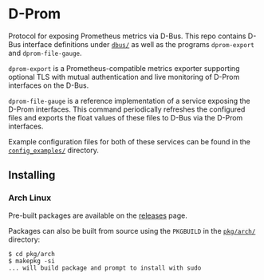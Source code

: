 # D-Prom

Protocol for exposing Prometheus metrics via D-Bus. This repo contains D-Bus interface definitions under [`dbus/`](/dbus) as well as the programs `dprom-export` and `dprom-file-gauge`.

`dprom-export` is a Prometheus-compatible metrics exporter supporting optional TLS with mutual authentication and live monitoring of D-Prom interfaces on the D-Bus.

`dprom-file-gauge` is a reference implementation of a service exposing the D-Prom interfaces.
This command periodically refreshes the configured files and exports the float values of these files to D-Bus via the D-Prom interfaces.

Example configuration files for both of these services can be found in the [`config_examples/`](/config_examples) directory.

## Installing

### Arch Linux

Pre-built packages are available on the [releases](https://github.com/haileys/dprom/releases) page.

Packages can also be built from source using the `PKGBUILD` in the [`pkg/arch/`](/pkg/arch) directory:

```sh-session
$ cd pkg/arch
$ makepkg -si
... will build package and prompt to install with sudo
```
